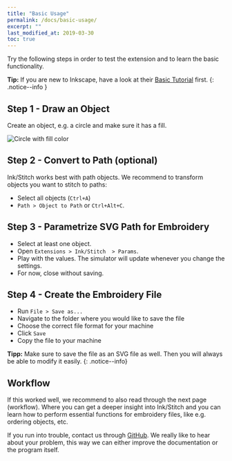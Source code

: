 ```yaml
---
title: "Basic Usage"
permalink: /docs/basic-usage/
excerpt: ""
last_modified_at: 2019-03-30
toc: true
---
```

Try the following steps in order to test the extension and to learn the basic functionality.

**Tip:** If you are new to Inkscape, have a look at their [Basic Tutorial](https://inkscape.org/en/doc/tutorials/basic/tutorial-basic.html) first.
{: .notice--info }

## Step 1 - Draw an Object

Create an object, e.g. a circle and make sure it has a fill.

![Circle with fill color](/assets/images/docs/en/basic-usage-circle-fill-color.png)

## Step 2 - Convert to Path (optional)

Ink/Stitch works best with path objects. We recommend to transform objects you want to stitch to paths:

* Select all objects (`Ctrl+A`)
* `Path > Object to Path` or `Ctrl+Alt+C`.

## Step 3 - Parametrize SVG Path for Embroidery

* Select at least one object.
* Open `Extensions > Ink/Stitch  > Params`.
* Play with the values. The simulator will update whenever you change the settings.
* For now, close without saving.

## Step 4 - Create the Embroidery File

* Run `File > Save as...`
* Navigate to the folder where you would like to save the file
* Choose the correct file format for your machine
* Click `Save`
* Copy the file to your machine

**Tipp:** Make sure to save the file as an SVG file as well. Then you will always be able to modify it easily.
{: .notice--info}

## Workflow

If this worked well, we recommend to also read through the next page (workflow). Where you can get a deeper insight into Ink/Stitch and you can learn how to perform essential functions for embroidery files, like e.g. ordering objects, etc.

If you run into trouble, contact us through [GitHub](https://github.com/inkstitch/inkstitch/issues/). We really like to hear about your problem, this way we can either improve the documentation or the program itself.

